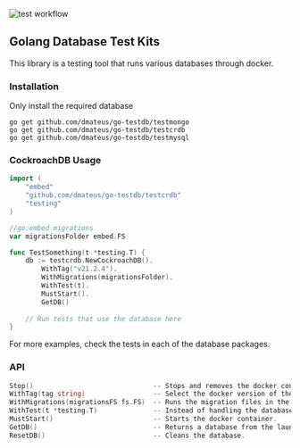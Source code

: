 ![test workflow](https://github.com/dmateus/go-testdb/actions/workflows/test.yml/badge.svg)
## Golang Database Test Kits

This library is a testing tool that runs various databases through docker.

### Installation
Only install the required database
```shell
go get github.com/dmateus/go-testdb/testmongo
go get github.com/dmateus/go-testdb/testcrdb
go get github.com/dmateus/go-testdb/testmysql
```

### CockroachDB Usage
```go
import (
    "embed"
    "github.com/dmateus/go-testdb/testcrdb"
    "testing"
)

//go:embed migrations
var migrationsFolder embed.FS

func TestSomething(t *testing.T) {
    db := testcrdb.NewCockroachDB().
        WithTag("v21.2.4").
        WithMigrations(migrationsFolder).
        WithTest(t).
        MustStart().
        GetDB()
	
    // Run tests that use the database here
}
```

For more examples, check the tests in each of the database packages.

### API
```go
Stop()                              -- Stops and removes the docker container.
WithTag(tag string)                 -- Select the docker version of the database you want to run.
WithMigrations(migrationsFS fs.FS)  -- Runs the migration files in the given folder. Available in SQL databases.
WithTest(t *testing.T)              -- Instead of handling the database termination with `Stop()`, you can rely on `WithTest` to close it in the end. It also works with testify's Suites.
MustStart()                         -- Starts the docker container.
GetDB()                             -- Returns a database from the launched container.
ResetDB()                           -- Cleans the database.
```